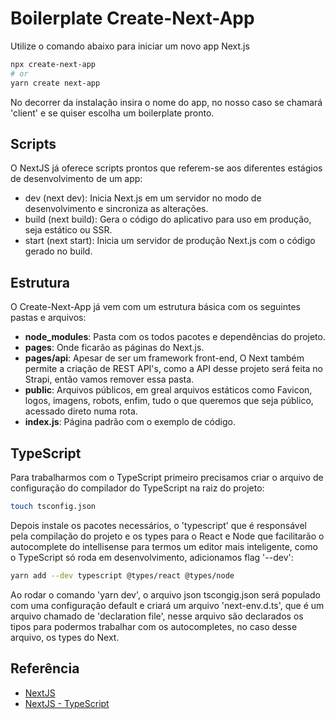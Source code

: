 # Boilerplate Create-Next-App

Utilize o comando abaixo para iniciar um novo app Next.js

```bash
npx create-next-app
# or
yarn create next-app
```

No decorrer da instalação insira o nome do app, no nosso caso se chamará 'client' e se quiser escolha um boilerplate pronto.

## Scripts

O NextJS já oferece scripts prontos que referem-se aos diferentes estágios de desenvolvimento de um app:

- dev (next dev): Inicia Next.js em um servidor no modo de desenvolvimento e sincroniza as alterações.
- build (next build): Gera o código do aplicativo para uso em produção, seja estático ou SSR.
- start (next start): Inicia um servidor de produção Next.js com o código gerado no build.

## Estrutura

O Create-Next-App já vem com um estrutura básica com os seguintes pastas e arquivos:

- **node_modules**: Pasta com os todos pacotes e dependências do projeto.
- **pages**: Onde ficarão as páginas do Next.js.
- **pages/api**: Apesar de ser um framework front-end, O Next também permite a criação de REST API's, como a API desse projeto será feita no Strapi, então vamos remover essa pasta.
- **public**: Arquivos públicos, em greal arquivos estáticos como Favicon, logos, imagens, robots, enfim, tudo o que queremos que seja público, acessado direto numa rota.
- **index.js**: Página padrão com o exemplo de código.

## TypeScript

Para trabalharmos com o TypeScript primeiro precisamos criar o arquivo de configuração do compilador do TypeScript na raiz do projeto:

```bash
touch tsconfig.json
```

Depois instale os pacotes necessários, o 'typescript' que é responsável pela compilação do projeto e os types para o React e Node que facilitarão o autocomplete do intellisense para termos um editor mais inteligente, como o TypeScript só roda em desenvolvimento, adicionamos flag '--dev':

```bash
yarn add --dev typescript @types/react @types/node
```

Ao rodar o comando 'yarn dev', o arquivo json tscongig.json será populado com uma configuração default e criará um arquivo 'next-env.d.ts', que é um arquivo chamado de 'declaration file', nesse arquivo são declarados os tipos para podermos trabalhar com os autocompletes, no caso desse arquivo, os types do Next.

## Referência

- [NextJS](https://nextjs.org/docs)
- [NextJS - TypeScript](https://nextjs.org/docs/basic-features/typescript)
